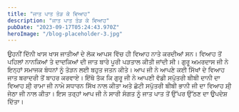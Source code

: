 ```yaml
---
title: "ਜਾਤ ਪਾਤ ਤੋੜ ਕੇ ਵਿਆਹ"
description: "ਜਾਤ ਪਾਤ ਤੋੜ ਕੇ ਵਿਆਹ"
pubDate: "2023-09-17T05:24:43.970Z"
heroImage: "/blog-placeholder-3.jpg"
---
```


ਉਹਨੀਂ ਦਿੱਨੀ  ਖਾਸ ਖਾਸ ਜਾਤੀਆਂ ਦੇ ਲੋਕ ਆਪਸ ਵਿੱਚ ਹੀ ਵਿਆਹ ਨਾਤੇ ਕਰਦੀਆਂ ਸਨ। ਵਿਆਹ ਤੋਂ ਪਹਿਲਾਂ ਨਾਨਕਿਆਂ ਤੇ ਦਾਦਕਿਆਂ ਦੀ ਜਾਤ ਬਾਰੇ ਪੂਰੀ ਪੜਤਾਲ ਕੀਤੀ ਜਾਂਦੀ ਸੀ।
ਗੁਰੂ ਅਮਰਦਾਸ ਜੀ ਨੇ ਇਨ੍ਹਾਂ ਸਮਾਜਕ ਬੰਧਨਾਂ ਨੂੰ ਤੋੜਨ ਲਈ ਬਹੁਤ ਜਤਨ ਕੀਤੇ। ਆਪ ਜੀ ਨੇ ਆਪਣੇ ਕਈ ਸਿੱਖਾਂ ਦੇ ਵਿਆਹ ਜਾਤ ਬਰਾਦਰੀ ਤੋਂ ਬਾਹਰ ਕਰਵਾਏ। ਇੱਥੋ ਤੱਕ ਕਿ ਗੁਰੂ ਜੀ ਨੇ ਆਪਣੀ ਵੱਡੀ ਸਪੁੱਤਰੀ ਬੀਬੀ ਦਾਨੀ ਦਾ ਵਿਆਹ ਸ਼ੀ੍ ਰਾਮਾ ਜੀ ਨਾਮੇ ਸਧਾਰਨ ਸਿੱਖ ਨਾਲ ਕੀਤਾ ਅਤੇ ਛੋਟੀ ਸਪੁੱਤਰੀ ਬੀਬੀ ਭਾਨੀ ਜੀ ਦਾ ਵਿਆਹ ਸ਼ੀ੍ ਜੇਠਾ ਜੀ ਨਾਲ ਕੀਤਾ। ਇਸ ਤਰ੍ਹਾਂ ਆਪ ਜੀ ਨੇ ਸਾਰੀ ਸੰਗਤ ਨੂੰ ਜਾਤ ਪਾਤ ਤੋਂ ਉੱਪਰ ਉੱਠਣ ਦਾ ਉਪਦੇਸ਼ ਦਿੱਤਾ।


